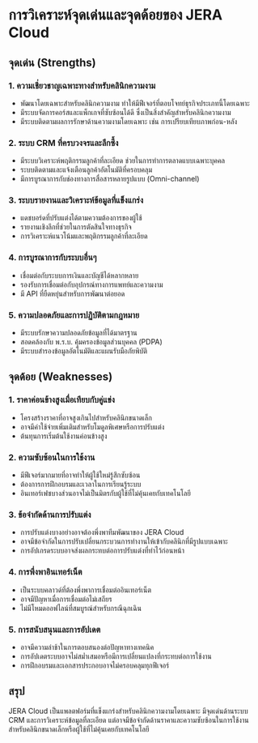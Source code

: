 # การวิเคราะห์จุดเด่นและจุดด้อยของ JERA Cloud

## จุดเด่น (Strengths)

### 1. ความเชี่ยวชาญเฉพาะทางสำหรับคลินิกความงาม
- พัฒนาโดยเฉพาะสำหรับคลินิกความงาม ทำให้มีฟีเจอร์ที่ตอบโจทย์ธุรกิจประเภทนี้โดยเฉพาะ
- มีระบบจัดการคอร์สและแพ็กเกจที่ซับซ้อนได้ดี ซึ่งเป็นสิ่งสำคัญสำหรับคลินิกความงาม
- มีระบบติดตามผลการรักษาด้านความงามโดยเฉพาะ เช่น การเปรียบเทียบภาพก่อน-หลัง

### 2. ระบบ CRM ที่ครบวงจรและลึกซึ้ง
- มีระบบวิเคราะห์พฤติกรรมลูกค้าที่ละเอียด ช่วยในการทำการตลาดแบบเฉพาะบุคคล
- ระบบติดตามและแจ้งเตือนลูกค้าอัตโนมัติที่ครอบคลุม
- มีการบูรณาการกับช่องทางการสื่อสารหลายรูปแบบ (Omni-channel)

### 3. ระบบรายงานและวิเคราะห์ข้อมูลที่แข็งแกร่ง
- แดชบอร์ดที่ปรับแต่งได้ตามความต้องการของผู้ใช้
- รายงานเชิงลึกที่ช่วยในการตัดสินใจทางธุรกิจ
- การวิเคราะห์แนวโน้มและพฤติกรรมลูกค้าที่ละเอียด

### 4. การบูรณาการกับระบบอื่นๆ
- เชื่อมต่อกับระบบการเงินและบัญชีได้หลากหลาย
- รองรับการเชื่อมต่อกับอุปกรณ์ทางการแพทย์และความงาม
- มี API ที่ยืดหยุ่นสำหรับการพัฒนาต่อยอด

### 5. ความปลอดภัยและการปฏิบัติตามกฎหมาย
- มีระบบรักษาความปลอดภัยข้อมูลที่ได้มาตรฐาน
- สอดคล้องกับ พ.ร.บ. คุ้มครองข้อมูลส่วนบุคคล (PDPA)
- มีระบบสำรองข้อมูลอัตโนมัติและแผนรับมือภัยพิบัติ

## จุดด้อย (Weaknesses)

### 1. ราคาค่อนข้างสูงเมื่อเทียบกับคู่แข่ง
- โครงสร้างราคาที่อาจสูงเกินไปสำหรับคลินิกขนาดเล็ก
- อาจมีค่าใช้จ่ายเพิ่มเติมสำหรับโมดูลพิเศษหรือการปรับแต่ง
- ต้นทุนการเริ่มต้นใช้งานค่อนข้างสูง

### 2. ความซับซ้อนในการใช้งาน
- มีฟีเจอร์มากมายที่อาจทำให้ผู้ใช้ใหม่รู้สึกซับซ้อน
- ต้องการการฝึกอบรมและเวลาในการเรียนรู้ระบบ
- อินเทอร์เฟซบางส่วนอาจไม่เป็นมิตรกับผู้ใช้ที่ไม่คุ้นเคยกับเทคโนโลยี

### 3. ข้อจำกัดด้านการปรับแต่ง
- การปรับแต่งบางอย่างอาจต้องพึ่งพาทีมพัฒนาของ JERA Cloud
- อาจมีข้อจำกัดในการปรับเปลี่ยนกระบวนการทำงานให้เข้ากับคลินิกที่มีรูปแบบเฉพาะ
- การอัปเกรดระบบอาจส่งผลกระทบต่อการปรับแต่งที่ทำไว้ก่อนหน้า

### 4. การพึ่งพาอินเทอร์เน็ต
- เป็นระบบคลาวด์ที่ต้องพึ่งพาการเชื่อมต่ออินเทอร์เน็ต
- อาจมีปัญหาเมื่อการเชื่อมต่อไม่เสถียร
- ไม่มีโหมดออฟไลน์ที่สมบูรณ์สำหรับกรณีฉุกเฉิน

### 5. การสนับสนุนและการอัปเดต
- อาจมีความล่าช้าในการตอบสนองต่อปัญหาทางเทคนิค
- การอัปเดตระบบอาจไม่สม่ำเสมอหรือมีการเปลี่ยนแปลงที่กระทบต่อการใช้งาน
- การฝึกอบรมและเอกสารประกอบอาจไม่ครอบคลุมทุกฟีเจอร์

## สรุป
JERA Cloud เป็นแพลตฟอร์มที่แข็งแกร่งสำหรับคลินิกความงามโดยเฉพาะ มีจุดเด่นด้านระบบ CRM และการวิเคราะห์ข้อมูลที่ละเอียด แต่อาจมีข้อจำกัดด้านราคาและความซับซ้อนในการใช้งานสำหรับคลินิกขนาดเล็กหรือผู้ใช้ที่ไม่คุ้นเคยกับเทคโนโลยี
